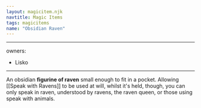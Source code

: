 ```yaml
---
layout: magicitem.njk
navtitle: Magic Items
tags: magicitems
name: "Obsidian Raven"
---
```

---
owners:
  - Lisko
---

An obsidian **figurine of raven** small enough to fit in a pocket. Allowing [[Speak with Ravens]] to be used at will, whilst it's held, though, you can only speak in raven, understood by ravens, the raven queen, or those using speak with animals.